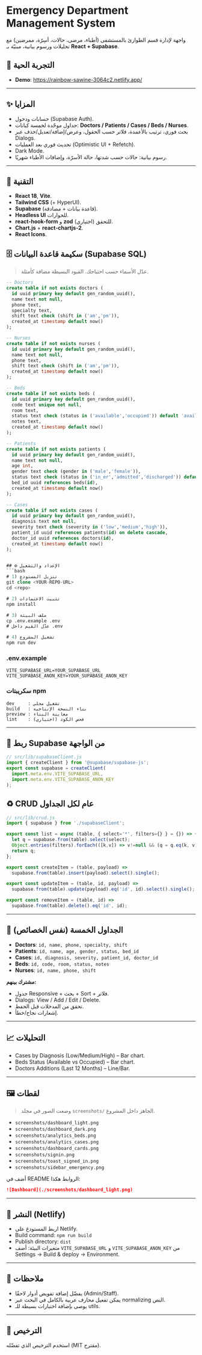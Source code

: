 
# Emergency Department Management System

واجهة لإدارة قسم الطوارئ بالمستشفى (أطباء، مرضى، حالات، أسِرّة، ممرضين) مع تحليلات ورسوم بيانية، مبنيّة بـ **React + Supabase**.

## 🔗 التجربة الحية
- **Demo**: https://rainbow-sawine-3064c2.netlify.app/

---

## ✨ المزايا
- حسابات ودخول (Supabase Auth).
- جداول موحّدة لخمسة كيانات: **Doctors / Patients / Cases / Beds / Nurses**.
- بحث فوري، ترتيب بالأعمدة، فلاتر حسب الحقول، وعرض/إضافة/تعديل/حذف عبر Dialogs.
- تحديث فوري بعد العمليات (Optimistic UI + Refetch).
- Dark Mode.
- رسوم بيانية: حالات حسب شدتها، حالة الأسرّة، وإضافات الأطباء شهريًا.

---

## 🧱 التقنية
- **React 18**, **Vite**.
- **Tailwind CSS** (+ HyperUI).
- **Supabase** (قاعدة بيانات + مصادقة).
- **Headless UI** للحوارات.
- **react-hook-form** و **zod** (اختياري) للتحقق.
- **Chart.js** + **react-chartjs-2**.
- **React Icons**.



## 🗄️ سكيمة قاعدة البيانات (Supabase SQL)
> عدّل الأسماء حسب احتياجك. القيود البسيطة مضافة كأمثلة.

```sql
-- Doctors
create table if not exists doctors (
  id uuid primary key default gen_random_uuid(),
  name text not null,
  phone text,
  specialty text,
  shift text check (shift in ('am','pm')),
  created_at timestamp default now()
);

-- Nurses
create table if not exists nurses (
  id uuid primary key default gen_random_uuid(),
  name text not null,
  phone text,
  shift text check (shift in ('am','pm')),
  created_at timestamp default now()
);

-- Beds
create table if not exists beds (
  id uuid primary key default gen_random_uuid(),
  code text unique not null,
  room text,
  status text check (status in ('available','occupied')) default 'available',
  notes text,
  created_at timestamp default now()
);

-- Patients
create table if not exists patients (
  id uuid primary key default gen_random_uuid(),
  name text not null,
  age int,
  gender text check (gender in ('male','female')),
  status text check (status in ('in_er','admitted','discharged')) default 'in_er',
  bed_id uuid references beds(id),
  created_at timestamp default now()
);

-- Cases
create table if not exists cases (
  id uuid primary key default gen_random_uuid(),
  diagnosis text not null,
  severity text check (severity in ('low','medium','high')),
  patient_id uuid references patients(id) on delete cascade,
  doctor_id uuid references doctors(id),
  created_at timestamp default now()
);


## ⚙️ الإعداد والتشغيل
```bash
# 1) تنزيل المستودع
git clone <YOUR-REPO-URL>
cd <repo>

# 2) تثبيت الاعتمادات
npm install

# 3) ملف البيئة
cp .env.example .env
# عدّل القيم داخل .env

# 4) تشغيل المشروع
npm run dev
```

### .env.example
```
VITE_SUPABASE_URL=YOUR_SUPABASE_URL
VITE_SUPABASE_ANON_KEY=YOUR_SUPABASE_ANON_KEY
```

### سكريبتات npm
```
dev     : تشغيل محلي
build   : بناء النسخة الإنتاجية
preview : معاينة البناء
lint    : (اختياري) فحص الكود
```

---

## 🔌 ربط Supabase من الواجهة
```js
// src/lib/supabaseClient.js
import { createClient } from '@supabase/supabase-js';
export const supabase = createClient(
  import.meta.env.VITE_SUPABASE_URL,
  import.meta.env.VITE_SUPABASE_ANON_KEY
);
```

## ♻️ CRUD عام لكل الجداول
```js
// src/lib/crud.js
import { supabase } from './supabaseClient';

export const list = async (table, { select='*', filters={} } = {}) => {
  let q = supabase.from(table).select(select);
  Object.entries(filters).forEach(([k,v]) => v!=null && (q = q.eq(k, v)));
  return q;
};

export const createItem = (table, payload) =>
  supabase.from(table).insert(payload).select().single();

export const updateItem = (table, id, payload) =>
  supabase.from(table).update(payload).eq('id', id).select().single();

export const removeItem = (table, id) =>
  supabase.from(table).delete().eq('id', id);
```

---

## 🧭 الجداول الخمسة (نفس الخصائص)

- **Doctors**: `id, name, phone, specialty, shift`
- **Patients**: `id, name, age, gender, status, bed_id`
- **Cases**: `id, diagnosis, severity, patient_id, doctor_id`
- **Beds**: `id, code, room, status, notes`
- **Nurses**: `id, name, phone, shift`

**مشترك بينهم:**
- جدول Responsive + بحث + Sort + فلاتر.
- Dialogs: View / Add / Edit / Delete.
- تحقق من المدخلات قبل الحفظ.
- إشعارات نجاح/خطأ.

---

## 📈 التحليلات
- Cases by Diagnosis (Low/Medium/High) – Bar chart.
- Beds Status (Available vs Occupied) – Bar chart.
- Doctors Additions (Last 12 Months) – Line/Bar.

---

## 🖼️ لقطات
> وضعت الصور في مجلد `screenshots/` الجاهز داخل المشروع.
- `screenshots/dashboard_light.png`
- `screenshots/dashboard_dark.png`
- `screenshots/analytics_beds.png`
- `screenshots/analytics_cases.png`
- `screenshots/dashboard_cards.png`
- `screenshots/signin.png`
- `screenshots/toast_signed_in.png`
- `screenshots/sidebar_emergency.png`

أضف في README الروابط هكذا:
```md
![Dashboard](./screenshots/dashboard_light.png)
```

---

## 🚢 النشر (Netlify)
- اربط المستودع على Netlify.
- Build command: `npm run build`
- Publish directory: `dist`
- متغيرات البيئة: أضف `VITE_SUPABASE_URL` و `VITE_SUPABASE_ANON_KEY` من Settings → Build & deploy → Environment.

---

## 🧪 ملاحظات
- يفضّل إضافة تفويض أدوار لاحقًا (Admin/Staff).
- يمكن تفعيل محارف عربية بالكامل في البحث عبر normalizing النص.
- يوصى بإضافة اختبارات بسيطة للـ utils.

---

## 📄 الترخيص
استخدم الترخيص الذي تفضّله (MIT مقترح).
